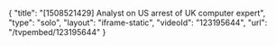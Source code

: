 {
    "title": "[1508521429] Analyst on US arrest of UK computer expert",
    "type": "solo",
    "layout": "iframe-static",
    "videoId": "123195644",
    "url": "\/tvpembed\/123195644"
}